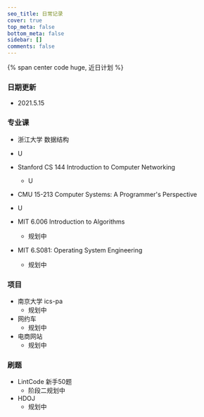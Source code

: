 ```yaml
---
seo_title: 日常记录
cover: true
top_meta: false
bottom_meta: false
sidebar: []
comments: false
---
```


{% span center code huge, 近日计划 %}

### 日期更新

- 2021.5.15

### 专业课

- 浙江大学 数据结构
- U
- Stanford CS 144 Introduction to Computer Networking

  - U
- CMU 15-213 Computer Systems: A Programmer's Perspective
- U
- MIT 6.006 Introduction to Algorithms
  - 规划中
- MIT 6.S081: Operating System Engineering

  - 规划中

### 项目

- 南京大学 ics-pa
  - 规划中
- 网约车
  - 规划中
- 电商网站
  - 规划中

### 刷题

- LintCode 新手50题
  - 阶段二规划中
- HDOJ
  - 规划中





